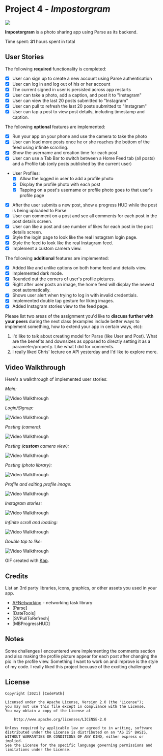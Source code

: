 # Project 4 - *Impostorgram*
<img src='https://github.com/athomas9195/Impostorgram/blob/main/impostorgram.png'/>

**Impostorgram** is a photo sharing app using Parse as its backend.

Time spent: **31** hours spent in total

## User Stories

The following **required** functionality is completed:

- [x] User can sign up to create a new account using Parse authentication
- [x] User can log in and log out of his or her account
- [x] The current signed in user is persisted across app restarts
- [x] User can take a photo, add a caption, and post it to "Instagram"
- [x] User can view the last 20 posts submitted to "Instagram"
- [x] User can pull to refresh the last 20 posts submitted to "Instagram"
- [x] User can tap a post to view post details, including timestamp and caption.

The following **optional** features are implemented:

- [x] Run your app on your phone and use the camera to take the photo
- [x] User can load more posts once he or she reaches the bottom of the feed using infinite scrolling.
- [x] Show the username and creation time for each post
- [x] User can use a Tab Bar to switch between a Home Feed tab (all posts) and a Profile tab (only posts published by the current user)
- User Profiles:
  - [x] Allow the logged in user to add a profile photo
  - [x] Display the profile photo with each post
  - [x] Tapping on a post's username or profile photo goes to that user's profile page
- [x] After the user submits a new post, show a progress HUD while the post is being uploaded to Parse
- [x] User can comment on a post and see all comments for each post in the post details screen.
- [x] User can like a post and see number of likes for each post in the post details screen.
- [x] Style the login page to look like the real Instagram login page.
- [x] Style the feed to look like the real Instagram feed.
- [x] Implement a custom camera view.

The following **additional** features are implemented:

- [x] Added like and unlike options on both home feed and details view. 
- [x] Implemented dark mode. 
- [x] Rounded out the corners of user's profile pictures. 
- [x] Right after user posts an image, the home feed will display the newest post automatically. 
- [x] Shows user alert when trying to log in with invalid credentials. 
- [x] Implemented double tap gesture for liking images. 
- [x] Added Instagram stories view to the feed page.

Please list two areas of the assignment you'd like to **discuss further with your peers** during the next class (examples include better ways to implement something, how to extend your app in certain ways, etc):

1. I'd like to talk about creating model for Parse (like User and Post). What are the benefits and downsizes as opposed to directly setting it as a parameter/property. Like what I did for comments. 
2. I really liked Chris' lecture on API yesterday and I'd like to explore more. 

## Video Walkthrough

Here's a walkthrough of implemented user stories:

*Main:*

<img src='https://github.com/athomas9195/Impostorgram/blob/main/final%20ig%20demo%20main.gif' title='Video - Main' width='' alt='Video Walkthrough' />

*Login/Signup:*

<img src='https://github.com/athomas9195/Impostorgram/blob/main/ezgif.com-gif-maker%20(2).gif' title='Video - Main' width='' alt='Video Walkthrough' />

*Posting (camera):*

<img src='https://github.com/athomas9195/Impostorgram/blob/main/post%20camera%20demo%20ig.gif' title='Video - Main' width='' alt='Video Walkthrough' />

*Posting (**custom** camera view):*

<img src='https://github.com/athomas9195/Impostorgram/blob/main/custom%20camera%20view%20demo%20ig.gif' title='Video - Main' width='' alt='Video Walkthrough' />

*Posting (photo library):*

<img src='https://github.com/athomas9195/Impostorgram/blob/main/post%20library%20demo%20ig.gif' title='Video - Main' width='' alt='Video Walkthrough' />

*Profile and editing profile image:* 

<img src='https://github.com/athomas9195/Impostorgram/blob/main/prof%20pic%20ig%20demo.gif' title='Video - Main' width='' alt='Video Walkthrough' />

*Instagram stories:*

<img src='https://github.com/athomas9195/Impostorgram/blob/main/stories%20demo%20ig.gif' title='Video - Main' width='' alt='Video Walkthrough' />


*Infinite scroll and loading:*

<img src='https://github.com/athomas9195/Impostorgram/blob/main/refresh%20demo%20ig.gif' title='Video - Main' width='' alt='Video Walkthrough' />

*Double tap to like:*

<img src='https://github.com/athomas9195/Impostorgram/blob/main/double%20tap%20like%20demo%20ig.gif' title='Video - Main' width='' alt='Video Walkthrough' />



GIF created with [Kap](https://getkap.co/).

## Credits

List an 3rd party libraries, icons, graphics, or other assets you used in your app.

- [AFNetworking](https://github.com/AFNetworking/AFNetworking) - networking task library
- [Parse]
- [DateTools]
- [SVPullToRefresh]
- [MBProgressHUD]


## Notes

Some challenges I encountered were implementing the comments section and also making the profile picture appear for each post after changing the pic in the profile view. Something I want to work on and improve is the style of my code. I really liked this project becuase of the exciting challenges!

## License

    Copyright [2021] [CodePath]

    Licensed under the Apache License, Version 2.0 (the "License");
    you may not use this file except in compliance with the License.
    You may obtain a copy of the License at

        http://www.apache.org/licenses/LICENSE-2.0

    Unless required by applicable law or agreed to in writing, software
    distributed under the License is distributed on an "AS IS" BASIS,
    WITHOUT WARRANTIES OR CONDITIONS OF ANY KIND, either express or implied.
    See the License for the specific language governing permissions and
    limitations under the License.
